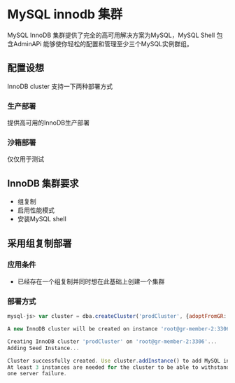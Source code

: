# MySQL innodb 集群

MySQL InnoDB 集群提供了完全的高可用解决方案为MySQL，MySQL Shell 包含AdminAPi 能够使你轻松的配置和管理至少三个MySQL实例群组。

## 配置设想

InnoDB cluster 支持一下两种部署方式

### 生产部署

提供高可用的InnoDB生产部署

### 沙箱部署

仅仅用于测试

## InnoDB 集群要求

* 组复制
* 启用性能模式
* 安装MySQL shell

## 采用组复制部署

### 应用条件

* 已经存在一个组复制并同时想在此基础上创建一个集群

### 部署方式

``` js
mysql-js> var cluster = dba.createCluster('prodCluster', {adoptFromGR: true});

A new InnoDB cluster will be created on instance 'root@gr-member-2:3306'.

Creating InnoDB cluster 'prodCluster' on 'root@gr-member-2:3306'...
Adding Seed Instance...

Cluster successfully created. Use cluster.addInstance() to add MySQL instances.
At least 3 instances are needed for the cluster to be able to withstand up to
one server failure.
```